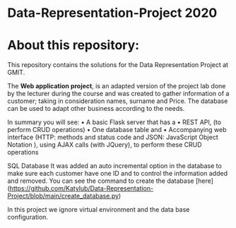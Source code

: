 # Data-Representation-Project 2020


# About this repository:

This repository contains the solutions for the Data Representation Project at GMIT.

The <b> Web application project</b>, is an adapted version of the project lab done by the lecturer during the course and was created to gather information of a customer; taking in consideration names, surname and Price. The database can be used to adapt other business according to the needs.

In summary you will see:
	• A basic Flask server that has a 
	• REST API, (to perform CRUD operations)
	• One database table and
	• Accompanying web interface (HTTP: methods and status code and JSON: JavaScript Object Notation ), using AJAX calls (with JQuery), to perform these CRUD operations

SQL Database
It was added an auto incremental option in the database to make sure each customer have one ID and to control the information added and removed.  You can see the command to create the database [here] (https://github.com/Katylub/Data-Representation-Project/blob/main/create_database.py)  

In this project we ignore virtual environment and the data base configuration.

